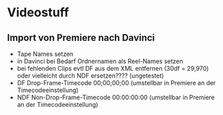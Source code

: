 # Videostuff

## Import von Premiere nach Davinci
- Tape Names setzen
- in Davinci bei Bedarf Ordnernamen als Reel-Names setzen
- bei fehlenden Clips evtl <displayformat>DF</displayformat> aus dem XML entfernen (30df = 29,970) oder vielleicht durch <displayformat>NDF</displayformat> ersetzen???? (ungetestet)
- <displayformat>DF</displayformat>  Drop-Frame-Timecode 00;00;00;00 (umstellbar in Premiere an der Timecodeeinstellung)
- <displayformat>NDF</displayformat> Non-Drop-Frame-Timecode 00:00:00:00 (umstellbar in Premiere an der Timecodeeinstellung)
